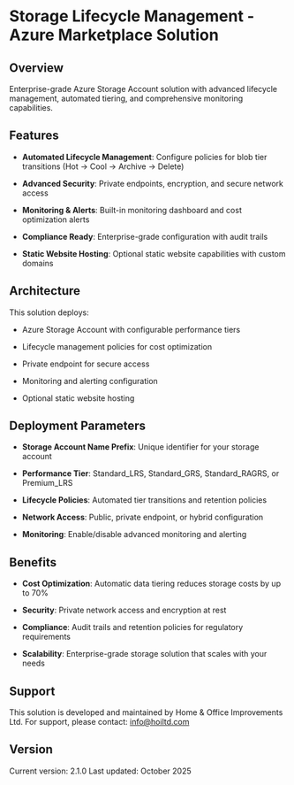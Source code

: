 # Storage Lifecycle Management - Azure Marketplace Solution

## Overview

Enterprise-grade Azure Storage Account solution with advanced lifecycle management, automated tiering, and comprehensive monitoring capabilities.

## Features

- **Automated Lifecycle Management**: Configure policies for blob tier transitions (Hot → Cool → Archive → Delete)

- **Advanced Security**: Private endpoints, encryption, and secure network access

- **Monitoring & Alerts**: Built-in monitoring dashboard and cost optimization alerts

- **Compliance Ready**: Enterprise-grade configuration with audit trails

- **Static Website Hosting**: Optional static website capabilities with custom domains

## Architecture

This solution deploys:

- Azure Storage Account with configurable performance tiers

- Lifecycle management policies for cost optimization

- Private endpoint for secure access

- Monitoring and alerting configuration

- Optional static website hosting

## Deployment Parameters

- **Storage Account Name Prefix**: Unique identifier for your storage account

- **Performance Tier**: Standard_LRS, Standard_GRS, Standard_RAGRS, or Premium_LRS

- **Lifecycle Policies**: Automated tier transitions and retention policies

- **Network Access**: Public, private endpoint, or hybrid configuration

- **Monitoring**: Enable/disable advanced monitoring and alerting

## Benefits

- **Cost Optimization**: Automatic data tiering reduces storage costs by up to 70%

- **Security**: Private network access and encryption at rest

- **Compliance**: Audit trails and retention policies for regulatory requirements

- **Scalability**: Enterprise-grade storage solution that scales with your needs

## Support

This solution is developed and maintained by Home & Office Improvements Ltd.
For support, please contact: info@hoiltd.com

## Version

Current version: 2.1.0
Last updated: October 2025
